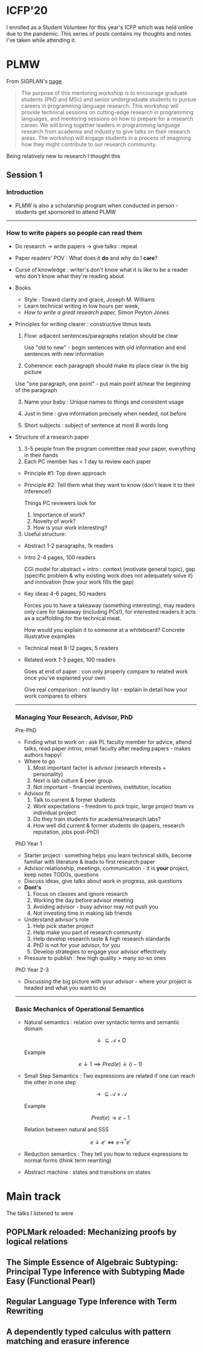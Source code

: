 # ICFP'20


I enrolled as a Student Volunteer for this year's ICFP which was held online due to the pandemic. This series of posts contains my thoughts and notes I've taken while attending it.

# PLMW

From SIGPLAN's [page](http://sigplan.org/Conferences/PLMW/)

> The purpose of this mentoring workshop is to encourage graduate students (PhD and MSc) and senior undergraduate students to pursue careers in programming language research. This workshop will provide technical sessions on cutting-edge research in programming languages, and mentoring sessions on how to prepare for a research career. We will bring together leaders in programming language research from academia and industry to give talks on their research areas. The workshop will engage students in a process of imagining how they might contribute to our research community.

Being relatively new to research I thought this 

## Session 1

### Introduction

- PLMW is also a scholarship program when conducted in person - students get sponsored to attend PLMW

---

### How to write papers so people can read them

- Do research → write papers → give talks : repeat
- Paper readers' POV : What does it **do** and why do I **care**?
- Curse of knowledge : writer's don't know what it is like to be a reader who don't know what they're reading about
- Books
    - Style : Toward clarity and grace, Joseph M. Williams
    - Learn technical writing in tow hours per week,
    - *How to write a great research paper,* Simon Peyton Jones
- Principles for writing clearer : constructive litmus tests
    1. Flow: adjacent sentences/paragraphs relation should be clear

        Use "old to new" - begin sentences with old information and end sentences with new information

    2. Coherence: each paragraph should make its place clear in the big picture

    Use "one paragraph, one point" - put main point at/near the beginning of the paragraph

    3. Name your baby : Unique names to things and consistent usage

    4. Just in time : give information precisely when needed, not before

    5. Short subjects : subject of sentence at most 8 words long

- Structure of a research paper
    1. 3-5 people from the program committee read your paper, everything in their hands
    2. Each PC member has < 1 day to review each paper
    - Principle #1: Top down approach
    - Principle #2: Tell them what they want to know (don't leave it to their inference!)

        Things PC reviewers look for

        1. Importance of work?
        2. Novelty of work?
        3. How is your work interesting?

    3. Useful structure:

    - Abstract 1-2 paragraphs, 1k readers
    - Intro 2-4 pages, 100 readers

        CGI model for abstract + intro : context (motivate general topic), gap (specific problem & why existing work does not adequately solve it) and innovation (how your work fills the gap)

    - Key ideas 4-6 pages, 50 readers

        Forces you to have a takeaway (something interesting), may readers only care for takeaway (including PCs!), for interested readers it acts as a scaffolding for the technical meat.

        How would you explain it to someone at a whiteboard? Concrete illustrative examples 

    - Technical meat 8-12 pages, 5 readers
    - Related work 1-3 pages, 100 readers

        Goes at end of paper : con only properly compare to related work once you've explained your own

        Give real comparison : not laundry list - explain in detail how your work compares to others

    ---

    ### Managing Your Research, Advisor, PhD

    Pre-PhD

    - Finding what to work on : ask PL faculty member for advice, attend talks, read paper intros, email faculty after reading papers - makes authors happy!
    - Where to go
        1. Most important factor is advisor (research interests + personality)
        2. Next is lab culture & peer group.
        3. Not important - financial incentives, institution, location
    - Advisor fit
        1. Talk to current & former students
        2. Work expectations - freedom to pick topic, large project team vs individual project
        3. Do they train students for academia/research labs?
        4. How well did current & former students do (papers, research reputation, jobs post-PhD)

    PhD Year 1

    - Starter project : something helps you learn technical skills, become familiar with literature & leads to first research paper
    - Advisor relationship, meetings, communication - it is **your** project, keep notes TODOs, questions
    - Discuss ideas, give talks about work in progress, ask questions
    - **Dont's**
        1. Focus on classes and ignore research
        2. Working the day before advisor meeting
        3. Avoiding advisor - busy advisor may not push you
        4. Not investing time in making lab friends
    - Understand advisor's role
        1. Help pick starter project
        2. Help make you part of research community
        3. Help develop research taste & high research standards
        4. PhD is not for your advisor, for you
        5. Develop strategies to engage your advisor effectively
    - Pressure to publish : few high quality > many so-so ones

    PhD Year 2-3

    - Discussing the big picture with your advisor - where your project is headed and what you want to do

    ---

    ### Basic Mechanics of Operational Semantics

    - Natural semantics : relation over syntactic terms and semantic domain

        $$\downarrow\subseteq\mathcal{A}\times D$$

        Example

        $$e\downarrow 1\implies Pred(e)\downarrow(i-1)$$

    - Small Step Semantics : Two expressions are related if one can reach the other in one step

        $$\rightarrow\subseteq \mathcal{A}\times\mathcal{A}$$

        Example

        $$Pred(e)\rightarrow e-1$$

        Relation between natural and SSS

        $$e\downarrow e'\iff e\rightarrow^* e'$$

    - Reduction semantics : They tell you how to reduce expressions to normal forms (think term rewriting)
    - Abstract machine : states and transitions on states

# Main track

The talks I listened to were

## POPLMark reloaded: Mechanizing proofs by logical relations

## The Simple Essence of Algebraic Subtyping: Principal Type Inference with Subtyping Made Easy (Functional Pearl)

## Regular Language Type Inference with Term Rewriting

## A dependently typed calculus with pattern matching and erasure inference